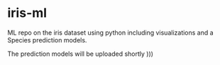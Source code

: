 # iris-ml
ML repo on the iris dataset using python including visualizations and a Species prediction models.

The prediction models will be uploaded shortly )))
